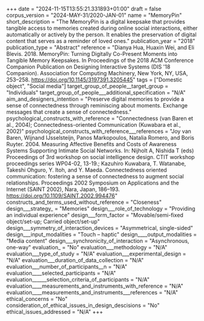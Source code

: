 +++
date = "2024-11-15T13:55:21.331893+01:00"
draft = false
corpus_version = "2024-MAY-31/2020-JAN-01"
name = "MemoryPin"
short_description = "The MemoryPin is a digital keepsake that provides tangible access to memories created during online social interactions, either automatically or actively by the person. It enables the preservation of digital content that serves as a reminder of loved ones."
publication_year = "2018"
publication_type = "Abstract"
reference = "Dianya Hua, Huaxin Wei, and Eli Blevis. 2018. MemoryPin: Turning Digitally Co-Present Moments into Tangible Memory Keepsakes. In Proceedings of the 2018 ACM Conference Companion Publication on Designing Interactive Systems (DIS '18 Companion). Association for Computing Machinery, New York, NY, USA, 253–258. https://doi.org/10.1145/3197391.3205445"
tags = ["Domestic object", "Social media"]
target_group_of_people__target_group = "Individuals"
target_group_of_people___additional_specification = "N/A"
aim_and_designers_intention = "Preserve digital memories to provide a sense of connectedness through reminiscing about moments. Exchange messages that create a sense of connectedness."
psychological_constructs_with_reference = "Connectedness (van Baren et al., 2004); Connectedness-oriented Communication (Kuwabara et al., 2002)"
psychological_constructs_with_reference___references = "Joy van Baren, Wijnand IJsselsteijn, Panos Markopoulos, Natalia Romero, and Boris Ruyter. 2004. Measuring Affective Benefits and Costs of Awareness Systems Supporting Intimate Social Networks. In: Nijholt A, Nishida T (eds) Proceedings of 3rd workshop on social intelligence design. CTIT workshop proceedings series WP04-02, 13-19.; Kazuhiro Kuwabara, T. Watanabe, Takeshi Ohguro, Y. Itoh, and Y. Maeda. Connectedness oriented communication: fostering a sense of connectedness to augment social relationships. Proceedings 2002 Symposium on Applications and the Internet (SAINT 2002), Nara, Japan, 186–193. https://doi.org/10.1109/SAINT.2002.994476"
constructs_and_terms_used_without_reference = "Closeness"
design___strategy_ = "Memories"
design___role_of_technology = "Providing an individual experience"
design___form_factor = "Movable/semi-fixed object/set-up; Carried object/set-up"
design___symmetry_of_interaction_devices = "Asymmetrical, single-sided"
design___input_modalities = "Touch – haptic"
design____output_modalities = "Media content"
design___synchronicity_of_interaction = "Asynchronous, one-way"
evaluation_ = "No"
evaluation___methodology = "N/A"
evaluation___type_of_study = "N/A"
evaluation___experimental_design = "N/A"
evaluation___duration_of_data_collection = "N/A"
evaluation___number_of_participants__n = "N/A"
evaluation____selected_participants = "N/A"
evaluation______selection_criteria_of_participants = "N/A"
evaluation____measurements_and_instruments_with_reference = "N/A"
evaluation____measurements_and_instruments___references = "N/A"
ethical_concerns = "No"
consideration_of_ethical_issues_in_design_descisions = "No"
ethical_issues_addressed = "N/A"
+++
